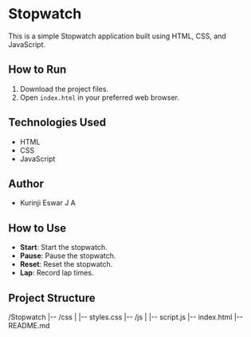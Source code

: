 # Stopwatch
This is a simple Stopwatch application built using HTML, CSS, and JavaScript.

## How to Run
1. Download the project files.
2. Open `index.html` in your preferred web browser.

## Technologies Used
- HTML
- CSS
- JavaScript

## Author
- Kurinji Eswar J A

## How to Use
- **Start**: Start the stopwatch.
- **Pause**: Pause the stopwatch.
- **Reset**: Reset the stopwatch.
- **Lap**: Record lap times.

## Project Structure
/Stopwatch
|-- /css
|   |-- styles.css
|-- /js
|   |-- script.js
|-- index.html
|-- README.md
